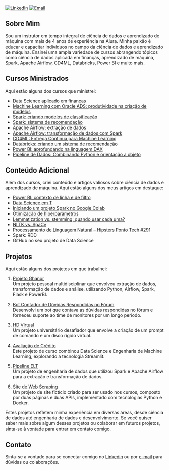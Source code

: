 [![LinkedIn](https://img.shields.io/badge/LinkedIn-Conectar-blue)](https://www.linkedin.com/in/igor-nascimento-alves/)
[![Email](https://img.shields.io/badge/Email-Contato-red)](mailto:igor.nascimento.flipe@gmail.com)

## Sobre Mim

Sou um instrutor em tempo integral de ciência de dados e aprendizado de máquina com mais de 4 anos de experiência na Alura. Minha paixão é educar e capacitar indivíduos no campo da ciência de dados e aprendizado de máquina. Ensinei uma ampla variedade de cursos abrangendo tópicos como ciência de dados aplicada em finanças, aprendizado de máquina, Spark, Apache Airflow, CD4ML, Databricks, Power BI e muito mais.

## Cursos Ministrados

Aqui estão alguns dos cursos que ministrei:

- Data Science aplicado em finanças
- [Machine Learning com Oracle ADS: produtividade na criação de modelos](https://www.alura.com.br/curso-online-machine-learning-oracle-ads-criacao-modelos)
- [Spark: criando modelos de classificação](https://www.alura.com.br/curso-online-spark-modelos-classificacao)
- [Spark: sistema de recomendação](https://www.alura.com.br/curso-online-spark-sistema-recomendacao)
- [Apache Airflow: extração de dados](https://www.alura.com.br/curso-online-apache-airflow-extracao-dados)
- [Apache Airflow: transformação de dados com Spark](https://www.alura.com.br/curso-online-apache-airflow-transformacao-dados-spark)
- [CD4ML: Entrega Contínua para Machine Learning](https://www.alura.com.br/curso-online-cd4ml-entrega-continua-machine-learning)
- [Databricks: criando um sistema de recomendação](https://www.alura.com.br/curso-online-databricks-criando-sistema-recomendacao)
- [Power BI: aprofundando na linguagem DAX](https://www.alura.com.br/curso-online-power-bi-aprofundando-linguagem-dax)
- [Pipeline de Dados: Combinando Python e orientação a objeto](https://www.alura.com.br/curso-online-pipeline-dados-combinando-python-orientacao-objeto)
## Conteúdo Adicional

Além dos cursos, criei conteúdo e artigos valiosos sobre ciência de dados e aprendizado de máquina. Aqui estão alguns dos meus artigos em destaque:

- [Power BI: contexto de linha e de filtro](https://www.alura.com.br/artigos/power-bi-contexto-linha-filtro)
- [Data Science em T](https://www.alura.com.br/artigos/data-science-em-t)
- [Iniciando um projeto Spark no Google Colab](https://www.alura.com.br/artigos/iniciando-projeto-spark-no-colab)
- [Otimização de hiperparâmetros](https://www.alura.com.br/artigos/otimizacao-de-parametros)
- [Lemmatization vs. stemming: quando usar cada uma?](https://www.alura.com.br/artigos/lemmatization-vs-stemming-quando-usar-cada-uma)
- [NLTK vs. SpaCy](https://www.alura.com.br/artigos/nltk-vs-spacy)
- [Processamento de Linguagem Natural – Hipsters Ponto Tech #291](https://www.hipsters.tech/processamento-de-linguagem-natural-hipsters-ponto-tech-291)
- Spark: RDD
- GitHub no seu projeto de Data Science

## Projetos

Aqui estão alguns dos projetos em que trabalhei:

1. [Projeto Ghanor](https://github.com/IgorNascAlves/projeto_ghanor)  
   Um projeto pessoal multidisciplinar que envolveu extração de dados, transformação de dados e análise, utilizando Python, Airflow, Spark, Flask e PowerBI.

2. [Bot Contador de Dúvidas Respondidas no Fórum](https://github.com/IgorNascAlves/ig-11)  
   Desenvolvi um bot que contava as dúvidas respondidas no fórum e forneceu suporte ao time de monitores por um longo período.

3. [HD Virtual](https://github.com/IgorNascAlves/HD-virtual)  
   Um projeto universitário desafiador que envolve a criação de um prompt de comando e um disco rígido virtual.

4. [Avaliação de Crédito](https://github.com/IgorNascAlves/Avaliacao_Credito)  
   Este projeto de curso combinou Data Science e Engenharia de Machine Learning, explorando a tecnologia Streamlit.

5. [Pipeline ELT](https://github.com/IgorNascAlves/pipeline_ELT)  
   Um projeto de engenharia de dados que utilizou Spark e Apache Airflow para a extração e transformação de dados.

6. [Site de Web Scraping](https://github.com/IgorNascAlves/site-web-scraping-)  
   Um projeto de site fictício criado para ser usado nos cursos, composto por duas páginas e duas APIs, implementado com tecnologias Python e Docker.

Estes projetos refletem minha experiência em diversas áreas, desde ciência de dados até engenharia de dados e desenvolvimento. Se você quiser saber mais sobre algum desses projetos ou colaborar em futuros projetos, sinta-se à vontade para entrar em contato comigo.

## Contato

Sinta-se à vontade para se conectar comigo no [Linkedin](https://www.linkedin.com/in/igor-nascimento-alves/) ou por [e-mail](mailto:igor.nascimento.flipe@gmail.com) para dúvidas ou colaborações.

